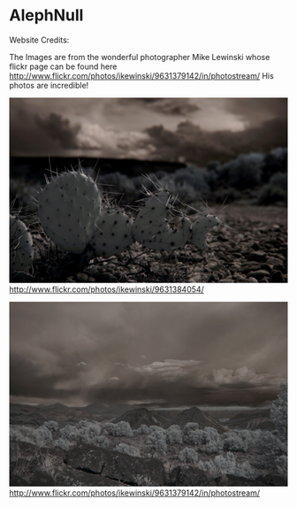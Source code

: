 AlephNull
=========

Website Credits:

The Images are from the wonderful photographer Mike Lewinski whose flickr page can be found here http://www.flickr.com/photos/ikewinski/9631379142/in/photostream/
His photos are incredible!

![Cactus](/img/intro-bg.jpg)
http://www.flickr.com/photos/ikewinski/9631384054/

![Mountain](/img/downloads-bg.jpg)
http://www.flickr.com/photos/ikewinski/9631379142/in/photostream/

